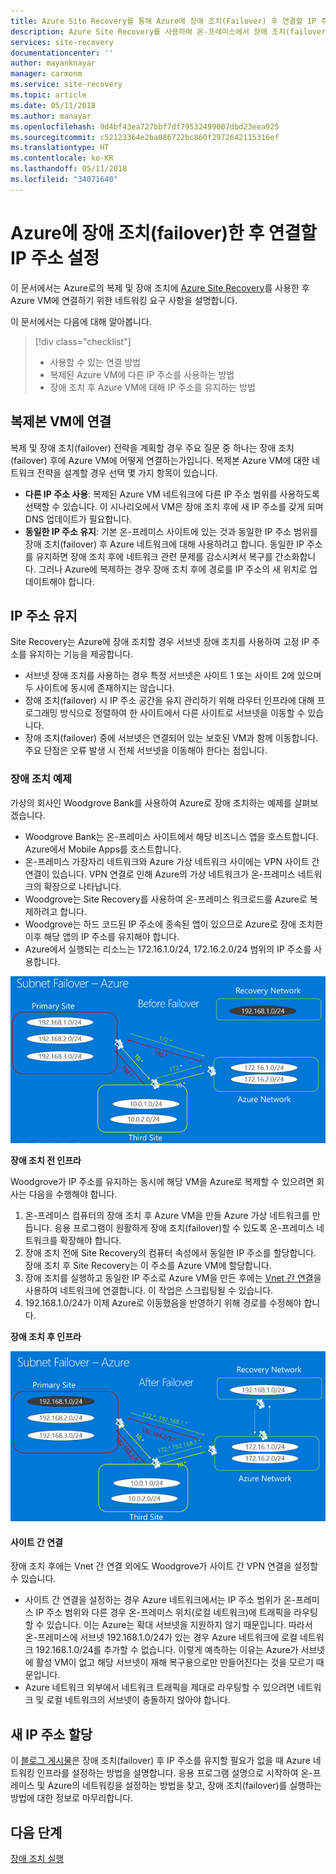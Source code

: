 ```yaml
---
title: Azure Site Recovery를 통해 Azure에 장애 조치(Failover) 후 연결할 IP 주소 설정 | Microsoft Docs
description: Azure Site Recovery를 사용하여 온-프레미스에서 장애 조치(failover)한 후 Azure VM에 연결할 IP 주소를 설정하는 방법을 설명합니다.
services: site-recovery
documentationcenter: ''
author: mayanknayar
manager: carmonm
ms.service: site-recovery
ms.topic: article
ms.date: 05/11/2018
ms.author: manayar
ms.openlocfilehash: 9d4bf43ea727bbf7df79532499007dbd23eea925
ms.sourcegitcommit: c52123364e2ba086722bc860f2972642115316ef
ms.translationtype: HT
ms.contentlocale: ko-KR
ms.lasthandoff: 05/11/2018
ms.locfileid: "34071640"
---
```

# <a name="set-up-ip-addressing-to-connect-after-failover-to-azure"></a>Azure에 장애 조치(failover)한 후 연결할 IP 주소 설정

이 문서에서는 Azure로의 복제 및 장애 조치에 [Azure Site Recovery](site-recovery-overview.md)를 사용한 후 Azure VM에 연결하기 위한 네트워킹 요구 사항을 설명합니다.

이 문서에서는 다음에 대해 알아봅니다.

> [!div class="checklist"]
> * 사용할 수 있는 연결 방법
> * 복제된 Azure VM에 다른 IP 주소를 사용하는 방법
> * 장애 조치 후 Azure VM에 대해 IP 주소를 유지하는 방법

## <a name="connecting-to-replica-vms"></a>복제본 VM에 연결

복제 및 장애 조치(failover) 전략을 계획할 경우 주요 질문 중 하나는 장애 조치(failover) 후에 Azure VM에 어떻게 연결하는가입니다. 복제본 Azure VM에 대한 네트워크 전략을 설계할 경우 선택 몇 가지 항목이 있습니다.

- **다른 IP 주소 사용**: 복제된 Azure VM 네트워크에 다른 IP 주소 범위를 사용하도록 선택할 수 있습니다. 이 시나리오에서 VM은 장애 조치 후에 새 IP 주소를 갖게 되며 DNS 업데이트가 필요합니다.
- **동일한 IP 주소 유지**: 기본 온-프레미스 사이트에 있는 것과 동일한 IP 주소 범위를 장애 조치(failover) 후 Azure 네트워크에 대해 사용하려고 합니다. 동일한 IP 주소를 유지하면 장애 조치 후에 네트워크 관련 문제를 감소시켜서 복구를 간소화합니다. 그러나 Azure에 복제하는 경우 장애 조치 후에 경로를 IP 주소의 새 위치로 업데이트해야 합니다.

## <a name="retaining-ip-addresses"></a>IP 주소 유지

Site Recovery는 Azure에 장애 조치할 경우 서브넷 장애 조치를 사용하여 고정 IP 주소를 유지하는 기능을 제공합니다.

- 서브넷 장애 조치를 사용하는 경우 특정 서브넷은 사이트 1 또는 사이트 2에 있으며 두 사이트에 동시에 존재하지는 않습니다.
- 장애 조치(failover) 시 IP 주소 공간을 유지 관리하기 위해 라우터 인프라에 대해 프로그래밍 방식으로 정렬하여 한 사이트에서 다른 사이트로 서브넷을 이동할 수 있습니다.
- 장애 조치(failover) 중에 서브넷은 연결되어 있는 보호된 VM과 함께 이동합니다. 주요 단점은 오류 발생 시 전체 서브넷을 이동해야 한다는 점입니다.


### <a name="failover-example"></a>장애 조치 예제

가상의 회사인 Woodgrove Bank를 사용하여 Azure로 장애 조치하는 예제를 살펴보겠습니다.

- Woodgrove Bank는 온-프레미스 사이트에서 해당 비즈니스 앱을 호스트합니다. Azure에서 Mobile Apps를 호스트합니다.
- 온-프레미스 가장자리 네트워크와 Azure 가상 네트워크 사이에는 VPN 사이트 간 연결이 있습니다. VPN 연결로 인해 Azure의 가상 네트워크가 온-프레미스 네트워크의 확장으로 나타납니다.
- Woodgrove는 Site Recovery를 사용하여 온-프레미스 워크로드를 Azure로 복제하려고 합니다.
 - Woodgrove는 하드 코드된 IP 주소에 종속된 앱이 있으므로 Azure로 장애 조치한 이후 해당 앱의 IP 주소를 유지해야 합니다.
 - Azure에서 실행되는 리소느는 172.16.1.0/24, 172.16.2.0/24 범위의 IP 주소를 사용합니다.

![서브넷 장애 조치(failover) 전](./media/site-recovery-network-design/network-design7.png)

**장애 조치 전 인프라**


Woodgrove가 IP 주소를 유지하는 동시에 해당 VM을 Azure로 복제할 수 있으려면 회사는 다음을 수행해야 합니다.


1. 온-프레미스 컴퓨터의 장애 조치 후 Azure VM을 만들 Azure 가상 네트워크를 만듭니다. 응용 프로그램이 원활하게 장애 조치(failover)할 수 있도록 온-프레미스 네트워크를 확장해야 합니다.
2. 장애 조치 전에 Site Recovery의 컴퓨터 속성에서 동일한 IP 주소를 할당합니다. 장애 조치 후 Site Recovery는 이 주소를 Azure VM에 할당합니다.
3. 장애 조치를 실행하고 동일한 IP 주소로 Azure VM을 만든 후에는 [Vnet 간 연결](../vpn-gateway/virtual-networks-configure-vnet-to-vnet-connection.md)을 사용하여 네트워크에 연결합니다. 이 작업은 스크립팅될 수 있습니다.
4. 192.168.1.0/24가 이제 Azure로 이동했음을 반영하기 위해 경로를 수정해야 합니다.


**장애 조치 후 인프라**

![서브넷 장애 조치(failover) 후](./media/site-recovery-network-design/network-design9.png)

#### <a name="site-to-site-connection"></a>사이트 간 연결 

장애 조치 후에는 Vnet 간 연결 외에도 Woodgrove가 사이트 간 VPN 연결을 설정할 수 있습니다.
- 사이트 간 연결을 설정하는 경우 Azure 네트워크에서는 IP 주소 범위가 온-프레미스 IP 주소 범위와 다른 경우 온-프레미스 위치(로컬 네트워크)에 트래픽을 라우팅할 수 있습니다. 이는 Azure는 확대 서브넷을 지원하지 않기 때문입니다. 따라서 온-프레미스에 서브넷 192.168.1.0/24가 있는 경우 Azure 네트워크에 로컬 네트워크 192.168.1.0/24를 추가할 수 없습니다. 이렇게 예측하는 이유는 Azure가 서브넷에 활성 VM이 없고 해당 서브넷이 재해 복구용으로만 만들어진다는 것을 모르기 때문입니다.
- Azure 네트워크 외부에서 네트워크 트래픽을 제대로 라우팅할 수 있으려면 네트워크 및 로컬 네트워크의 서브넷이 충돌하지 않아야 합니다.




## <a name="assigning-new-ip-addresses"></a>새 IP 주소 할당

이 [블로그 게시물](http://azure.microsoft.com/blog/2014/09/04/networking-infrastructure-setup-for-microsoft-azure-as-a-disaster-recovery-site/)은 장애 조치(failover) 후 IP 주소를 유지할 필요가 없을 때 Azure 네트워킹 인프라를 설정하는 방법을 설명합니다. 응용 프로그램 설명으로 시작하여 온-프레미스 및 Azure의 네트워킹을 설정하는 방법을 찾고, 장애 조치(failover)를 실행하는 방법에 대한 정보로 마무리합니다.

## <a name="next-steps"></a>다음 단계
[장애 조치 실행](site-recovery-failover.md)
